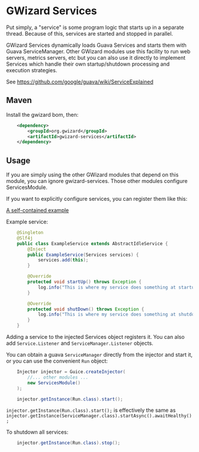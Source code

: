 # GWizard Services

Put simply, a "service" is some program logic that starts up in a separate thread. Because of
this, services are started and stopped in parallel.

GWizard Services dynamically loads Guava Services and starts them with Guava ServiceManager.
Other GWizard modules use this facility to run web servers, metrics servers, etc but you can
also use it directly to implement Services which handle their own startup/shutdown processing and execution
strategies.

See https://github.com/google/guava/wiki/ServiceExplained 

## Maven

Install the gwizard bom, then:

```xml
    <dependency>
        <groupId>org.gwizard</groupId>
        <artifactId>gwizard-services</artifactId>
    </dependency>
```

## Usage

If you are simply using the other GWizard modules that depend on this module, you
can ignore gwizard-services. Those other modules configure ServicesModule.

If you want to explicitly configure services, you can register them like this:

[A self-contained example](src/test/java/org/gwizard/services/example/ServicesModuleExample.java)

Example service:

```java
    @Singleton
    @Slf4j
    public class ExampleService extends AbstractIdleService {
        @Inject
        public ExampleService(Services services) {
            services.add(this);
        }

        @Override
        protected void startUp() throws Exception {
            log.info("This is where my service does something at startup");
        }

        @Override
        protected void shutDown() throws Exception {
            log.info("This is where my service does something at shutdown");
        }
    }
```

Adding a service to the injected Services object registers it. You can also add
`Service.Listener` and `ServiceManager.Listener` objects.

You can obtain a guava `ServiceManager` directly from the injector and start it,
or you can use the convenient `Run` object:

```java
    Injector injector = Guice.createInjector(
        //... other modules ...
        new ServicesModule()
    );

    injector.getInstance(Run.class).start();
```

`injector.getInstance(Run.class).start();` is effectively the same as `injector.getInstance(ServiceManager.class).startAsync().awaitHealthy();`

To shutdown all services:

```java
    injector.getInstance(Run.class).stop();
```

